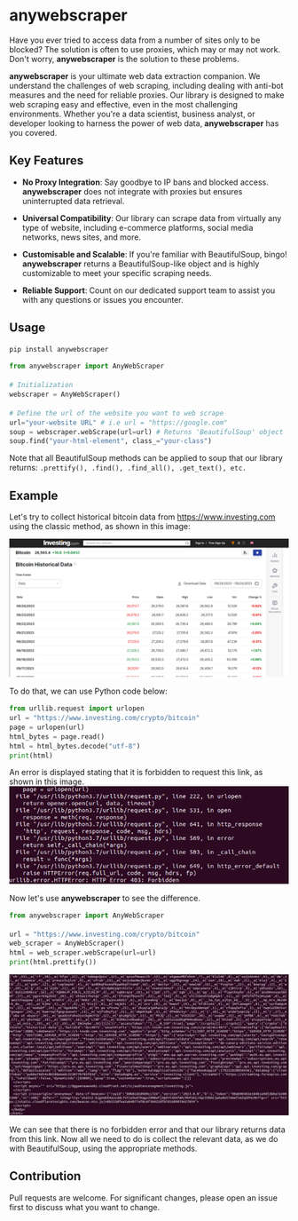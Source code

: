 # anywebscraper

Have you ever tried to access data from a number of sites only to be blocked? The solution is often to use proxies, which may or may not work. Don't worry, **anywebscraper** is the solution to these problems.

**anywebscraper** is your ultimate web data extraction companion. We understand the challenges of web scraping, including dealing with anti-bot measures and the need for reliable proxies. Our library is designed to make web scraping easy and effective, even in the most challenging environments. Whether you're a data scientist, business analyst, or developer looking to harness the power of web data, **anywebscraper** has you covered.

## Key Features
* **No Proxy Integration**: Say goodbye to IP bans and blocked access. **anywebscraper** does not integrate with proxies but ensures uninterrupted data retrieval.

* **Universal Compatibility**: Our library can scrape data from virtually any type of website, including e-commerce platforms, social media networks, news sites, and more.

* **Customisable and Scalable**: If you're familiar with BeautifulSoup, bingo! **anywebscraper** returns a BeautifulSoup-like object and is highly customizable to meet your specific scraping needs.

* **Reliable Support**: Count on our dedicated support team to assist you with any questions or issues you encounter.

## Usage
```bash
pip install anywebscraper
```

```python
from anywebscraper import AnyWebScraper

# Initialization
webscraper = AnyWebScraper()

# Define the url of the website you want to web scrape
url="your-website URL" # i.e url = "https://google.com"
soup = webscraper.webScrape(url=url) # Returns 'BeautifulSoup' object
soup.find("your-html-element", class_="your-class")
```
Note that all BeautifulSoup methods can be applied to soup that our library returns: ```.prettify(), .find(), .find_all(), .get_text(), etc.```

## Example
Let's try to collect historical bitcoin data from https://www.investing.com using the classic method, as shown in this image:

![Bitcoin Historical Data](https://github.com/pierjosvins/anywebscraper/blob/main/images/bitcoin-data.png)

To do that, we can use Python code below:
```python
from urllib.request import urlopen
url = "https://www.investing.com/crypto/bitcoin"
page = urlopen(url)
html_bytes = page.read()
html = html_bytes.decode("utf-8")
print(html)
```
An error is displayed stating that it is forbidden to request this link, as shown in this image. 
![Error from Classical Method](https://github.com/pierjosvins/anywebscraper/blob/main/images/error-bitcoin.png)

Now let's use **anywebscraper** to see the difference.
```python
from anywebscraper import AnyWebScraper

url = "https://www.investing.com/crypto/bitcoin"
web_scraper = AnyWebScraper()
html = web_scraper.webScrape(url=url)
print(html.prettify())
```
![AnyWebScraper Method](https://github.com/pierjosvins/anywebscraper/blob/main/images/anywebscraper.png)

We can see that there is no forbidden error and that our library returns data from this link. Now all we need to do is collect the relevant data, as we do with BeautifulSoup, using the appropriate methods.

## Contribution

Pull requests are welcome. For significant changes, please open an issue first to discuss what you want to change.
